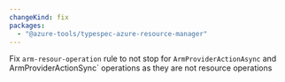```yaml
---
changeKind: fix
packages:
  - "@azure-tools/typespec-azure-resource-manager"
---
```


Fix `arm-resour-operation` rule to not stop for `ArmProviderActionAsync` and ArmProviderActionSync` operations as they are not resource operations 